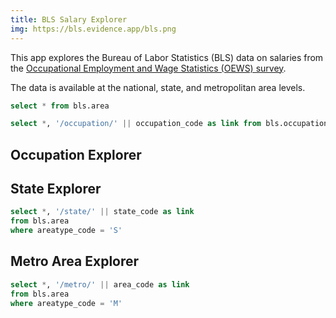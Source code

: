 ```yaml
---
title: BLS Salary Explorer
img: https://bls.evidence.app/bls.png
---
```


This app explores the Bureau of Labor Statistics (BLS) data on salaries from the [Occupational Employment and Wage Statistics (OEWS) survey](https://www.bls.gov/oes/). 

The data is available at the national, state, and metropolitan area levels.

```sql area
select * from bls.area
```

```sql occupation
select *, '/occupation/' || occupation_code as link from bls.occupation
```

## Occupation Explorer

<DataTable data={occupation} search link=link compact>
    <Column id=occupation_code />
    <Column id=occupation_name />
</DataTable>

## State Explorer

```sql state
select *, '/state/' || state_code as link 
from bls.area
where areatype_code = 'S'
```

<DataTable data={state} search link=link compact>
    <Column id=state_code />
    <Column id=area_name />
</DataTable>

## Metro Area Explorer

```sql metro
select *, '/metro/' || area_code as link
from bls.area
where areatype_code = 'M'
```

<DataTable data={metro} search link=link compact>
    <Column id=area_code />
    <Column id=area_name />
</DataTable>